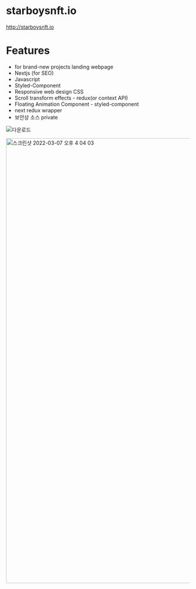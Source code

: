 # starboysnft.io
http://starboysnft.io

# Features

- for brand-new projects landing webpage
- Nextjs (for SEO)
- Javascript
- Styled-Component
- Responsive web design CSS
- Scroll transform effects - redux(or context API)
- Floating Animation Component - styled-component
- next redux wrapper
- 보안상 소스 private 

![다운로드](https://github.com/bitjaru/StarboysLandingWeb/blob/main/front-nextjs/public/images/samples.gif?raw=true)

<img width="1217" alt="스크린샷 2022-03-07 오후 4 04 03" src="https://user-images.githubusercontent.com/23206862/156983866-839fcb1e-02f8-4a01-9392-842b374224de.png">
